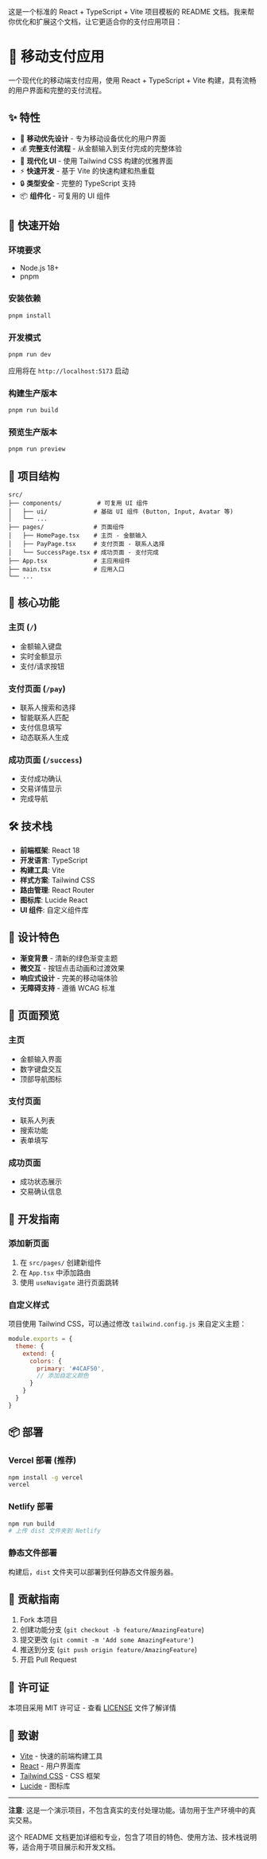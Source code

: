这是一个标准的 React + TypeScript + Vite 项目模板的 README 文档。我来帮你优化和扩展这个文档，让它更适合你的支付应用项目：

# 💸 移动支付应用

一个现代化的移动端支付应用，使用 React + TypeScript + Vite 构建，具有流畅的用户界面和完整的支付流程。

## ✨ 特性

- 📱 **移动优先设计** - 专为移动设备优化的用户界面
- 💰 **完整支付流程** - 从金额输入到支付完成的完整体验
- 🎨 **现代化 UI** - 使用 Tailwind CSS 构建的优雅界面
- ⚡ **快速开发** - 基于 Vite 的快速构建和热重载
- 🔒 **类型安全** - 完整的 TypeScript 支持
- 📦 **组件化** - 可复用的 UI 组件

## 🚀 快速开始

### 环境要求

- Node.js 18+ 
- pnpm

### 安装依赖

```bash
pnpm install
```

### 开发模式

```bash
pnpm run dev
```

应用将在 `http://localhost:5173` 启动

### 构建生产版本

```bash
pnpm run build
```

### 预览生产版本

```bash
pnpm run preview
```

## 📁 项目结构

```
src/
├── components/          # 可复用 UI 组件
│   ├── ui/             # 基础 UI 组件 (Button, Input, Avatar 等)
│   └── ...
├── pages/              # 页面组件
│   ├── HomePage.tsx    # 主页 - 金额输入
│   ├── PayPage.tsx     # 支付页面 - 联系人选择
│   └── SuccessPage.tsx # 成功页面 - 支付完成
├── App.tsx             # 主应用组件
├── main.tsx            # 应用入口
└── ...
```

## 🎯 核心功能

### 主页 (`/`)
- 金额输入键盘
- 实时金额显示
- 支付/请求按钮

### 支付页面 (`/pay`)
- 联系人搜索和选择
- 智能联系人匹配
- 支付信息填写
- 动态联系人生成

### 成功页面 (`/success`)
- 支付成功确认
- 交易详情显示
- 完成导航

## 🛠 技术栈

- **前端框架**: React 18
- **开发语言**: TypeScript
- **构建工具**: Vite
- **样式方案**: Tailwind CSS
- **路由管理**: React Router
- **图标库**: Lucide React
- **UI 组件**: 自定义组件库

## 🎨 设计特色

- **渐变背景** - 清新的绿色渐变主题
- **微交互** - 按钮点击动画和过渡效果
- **响应式设计** - 完美的移动端体验
- **无障碍支持** - 遵循 WCAG 标准

## 📱 页面预览

### 主页
- 金额输入界面
- 数字键盘交互
- 顶部导航图标

### 支付页面  
- 联系人列表
- 搜索功能
- 表单填写

### 成功页面
- 成功状态展示
- 交易确认信息

## 🔧 开发指南

### 添加新页面

1. 在 `src/pages/` 创建新组件
2. 在 `App.tsx` 中添加路由
3. 使用 `useNavigate` 进行页面跳转

### 自定义样式

项目使用 Tailwind CSS，可以通过修改 `tailwind.config.js` 来自定义主题：

```js
module.exports = {
  theme: {
    extend: {
      colors: {
        primary: '#4CAF50',
        // 添加自定义颜色
      }
    }
  }
}
```

## 📦 部署

### Vercel 部署 (推荐)

```bash
npm install -g vercel
vercel
```

### Netlify 部署

```bash
npm run build
# 上传 dist 文件夹到 Netlify
```

### 静态文件部署

构建后，`dist` 文件夹可以部署到任何静态文件服务器。

## 🤝 贡献指南

1. Fork 本项目
2. 创建功能分支 (`git checkout -b feature/AmazingFeature`)
3. 提交更改 (`git commit -m 'Add some AmazingFeature'`)
4. 推送到分支 (`git push origin feature/AmazingFeature`)
5. 开启 Pull Request

## 📄 许可证

本项目采用 MIT 许可证 - 查看 [LICENSE](LICENSE) 文件了解详情

## 🙏 致谢

- [Vite](https://vitejs.dev/) - 快速的前端构建工具
- [React](https://reactjs.org/) - 用户界面库
- [Tailwind CSS](https://tailwindcss.com/) - CSS 框架
- [Lucide](https://lucide.dev/) - 图标库

---

**注意**: 这是一个演示项目，不包含真实的支付处理功能。请勿用于生产环境中的真实交易。

这个 README 文档更加详细和专业，包含了项目的特色、使用方法、技术栈说明等，适合用于项目展示和开发文档。